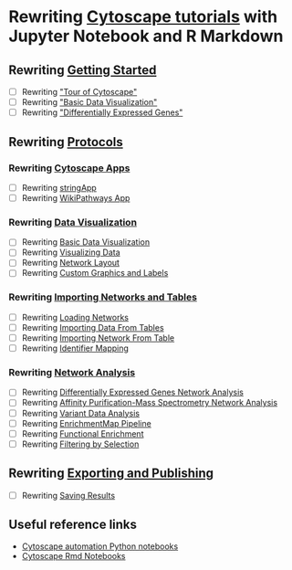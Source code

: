 # Rewriting [Cytoscape tutorials](http://tutorials.cytoscape.org) with Jupyter Notebook and R Markdown
## Rewriting [Getting Started](https://github.com/cytoscape/cytoscape-tutorials/wiki#getting-started)
- [ ] Rewriting ["Tour of Cytoscape"](https://cytoscape.github.io/cytoscape-tutorials/protocols/tour-of-cytoscape/#/) 
- [ ] Rewriting ["Basic Data Visualization"](https://cytoscape.org/cytoscape-tutorials/protocols/basic-data-visualization/#/)
- [ ] Rewriting ["Differentially Expressed Genes"](https://cytoscape.org/cytoscape-tutorials/protocols/differentially-expressed-genes/#/)

## Rewriting [Protocols](https://github.com/cytoscape/cytoscape-tutorials/wiki#protocols)
### Rewriting [Cytoscape Apps](https://github.com/cytoscape/cytoscape-tutorials/wiki#cytoscape-apps)
- [ ] Rewriting [stringApp](https://cytoscape.github.io/cytoscape-tutorials/protocols/stringApp/#/)
- [ ] Rewriting [WikiPathways App](https://cytoscape.github.io/cytoscape-tutorials/protocols/wikipathways-app/#/)

### Rewriting [Data Visualization](https://github.com/cytoscape/cytoscape-tutorials/wiki#data-visualization)
- [ ] Rewriting [Basic Data Visualization](https://cytoscape.github.io/cytoscape-tutorials/protocols/basic-data-visualization/#/)
- [ ] Rewriting [Visualizing Data](https://cytoscape.github.io/cytoscape-tutorials/protocols/mapping-data/#/)
- [ ] Rewriting [Network Layout](https://cytoscape.github.io/cytoscape-tutorials/protocols/network-layout/#/)
- [ ] Rewriting [Custom Graphics and Labels](https://cytoscape.github.io/cytoscape-tutorials/protocols/custom-enhanced-graphics-style/#/)

### Rewriting [Importing Networks and Tables](https://github.com/cytoscape/cytoscape-tutorials/wiki#importing-networks-and-tables)
- [ ] Rewriting [Loading Networks](https://cytoscape.github.io/cytoscape-tutorials/protocols/loading-networks/#/)
- [ ] Rewriting [Importing Data From Tables](https://cytoscape.github.io/cytoscape-tutorials/protocols/importing-data-from-tables/#/)
- [ ] Rewriting [Importing Network From Table](https://cytoscape.org/cytoscape-tutorials/protocols/importing-network-from-table/#/)
- [ ] Rewriting [Identifier Mapping](https://cytoscape.org/cytoscape-tutorials/protocols/identifier-mapping/#/)

### Rewriting [Network Analysis](https://github.com/cytoscape/cytoscape-tutorials/wiki#network-analysis)
- [ ] Rewriting [Differentially Expressed Genes Network Analysis](https://cytoscape.org/cytoscape-tutorials/protocols/differentially-expressed-genes/#/)
- [ ] Rewriting [Affinity Purification-Mass Spectrometry Network Analysis](https://cytoscape.org/cytoscape-tutorials/protocols/AP-MS-network-analysis/#/)
- [ ] Rewriting [Variant Data Analysis](https://cytoscape.org/cytoscape-tutorials/protocols/variant-data-analysis/#/)
- [ ] Rewriting [EnrichmentMap Pipeline](https://cytoscape.github.io/cytoscape-tutorials/protocols/enrichmentmap-pipeline/#/)
- [ ] Rewriting [Functional Enrichment](https://cytoscape.github.io/cytoscape-tutorials/protocols/functional-enrichment/#/)
- [ ] Rewriting [Filtering by Selection](https://cytoscape.github.io/cytoscape-tutorials/protocols/filtering-by-selection/#/)

## Rewriting [Exporting and Publishing](https://github.com/cytoscape/cytoscape-tutorials/wiki#exporting-and-publishing)
- [ ] Rewriting [Saving Results](https://cytoscape.github.io/cytoscape-tutorials/protocols/saving-results/#/)

## Useful reference links
- [Cytoscape automation Python notebooks](https://github.com/cytoscape/cytoscape-automation/wiki#python-notebooks)
- [Cytoscape Rmd Notebooks](https://cytoscape.org/cytoscape-automation/for-scripters/R/notebooks/)
